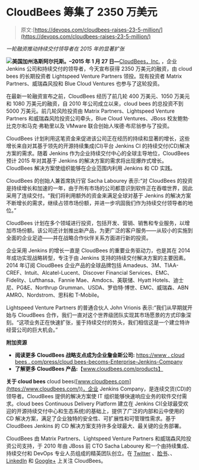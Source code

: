 # CloudBees 筹集了 2350 万美元

> 原文:[https://devops.com/cloudbees-raises-23-5-million/](https://devops.com/cloudbees-raises-23-5-million/)

*一轮融资推动持续交付领导者在 2015 年的显著扩张*

**![](../Images/1a8686e20d5a438681fa10884533ee5d.png)美国加州洛斯阿尔托斯。–2015 年 1 月 27 日—**[CloudBees，Inc.](https://www.cloudbees.com/) ，企业 Jenkins 公司和持续交付的领导者，今天宣布获得 2350 万美元的融资，由 cloud bees 的长期投资者 Lightspeed Venture Partners 领投。现有投资者 Matrix Partners、威瑞森风投和 Blue Cloud Ventures 也参与了这轮投资。

在最新一轮融资宣布之前，CloudBees 经历了前几轮 400 万美元、1050 万美元和 1080 万美元的融资，自 2010 年公司成立以来，cloud bees 的总投资不到 5000 万美元。前几轮风险投资由 Matrix Partners、Lightspeed Venture Partners 和威瑞森风险投资公司牵头，Blue Cloud Ventures、JBoss 校友鲍勃·比克尔和马克·弗勒里以及 VMware 联合创始人埃德·布尼翁参与了投资。

CloudBees 计划利用这笔资金来促进该公司正在经历的持续和显著的增长，这些增长来自对其基于领先的开源持续集成(CI)平台 Jenkins CI 的持续交付(CD)解决方案的需求。随着 Jenkins 作为企业持续交付中心的全球主导地位，CloudBees 预计 2015 年对其基于 Jenkins 的解决方案的需求将出现爆炸式增长。CloudBees 解决方案使组织能够在企业范围内利用 Jenkins 和 CD 实践。

CloudBees 的创始人兼首席执行官 Sacha Labourey 表示:“对 CloudBees 的投资是持续增长和加速的一年，由于所有市场的公司都意识到软件正在吞噬世界，因此采用了连续交付。“我们将利用额外的资金来满足全球对基于 Jenkins 的解决方案不断增长的需求，继续占领市场份额，并进一步巩固我们作为持续交付领导者的地位。”

CloudBees 计划在多个领域进行投资，包括开发、营销、销售和专业服务，以增加市场份额。该公司还计划推出新产品，为更广泛的客户服务——从较小的实施到全面的企业足迹——并在战略合作伙伴关系方面进行新的投资。

企业采用 Jenkins 的增长一直是 CloudBees 的重要业务驱动力，也是其在 2014 年成功实现战略转型，专注于由 Jenkins 支持的持续交付解决方案的主要因素。2014 年订阅 CloudBees 企业产品的全球品牌包括 Amadeus、3M、TIAA-CREF、Intuit、Alcatel-Lucent、Discover Financial Services、EMC、Fidelity、Lufthansa、Fannie Mae、Amdocs、美联储、Hyatt Hotels、迪士尼、PG&E、Northrup Grumman、USDA、罗伯特·博世、EMC、威瑞森、ABN AMRO、Nordstrom、思科和 T-Mobile。

Lightspeed Venture Partners 的普通合伙人 John Vrionis 表示:“我们从早期就开始与 CloudBees 合作，我们一直对这个世界级团队实现其市场愿景的方式印象深刻。“这项业务正在快速扩张，鉴于持续交付的势头，我们相信这是一个建立特许经营公司的巨大机会。”

**附加资源**

*   **阅读更多 CloudBees 战略支点成为企业詹金斯公司:**
    [https://www . cloud bees . com/press/cloud bees-becoms-Enterprise-Jenkins-Company](https://www.cloudbees.com/press/cloudbees-becomes-enterprise-jenkins-company)
*   **了解更多 CloudBees 产品:**【www.cloudbees.com/products】

**关于 cloud bees**
cloud bees([www.cloudbees.com](https://www.cloudbees.com/))，企业 Jenkins Company，是连续交货(CD)的领导者。CloudBees 提供的解决方案使 IT 组织能够快速响应业务的软件交付需求。cloud bees Continuous Delivery Platform 建立在 Jenkins CI(全球最受欢迎的开源持续交付中心和生态系统)的基础上，提供了广泛的内部和云中使用的 CD 解决方案，满足了企业独特的安全性、可扩展性和可管理性需求。基于 CloudBees Jenkins 的 CD 解决方案支持许多全球最大、最关键的业务部署。

CloudBees 由 Matrix Partners、Lightspeed Venture Partners 和威瑞森风险投资公司支持，于 2010 年由 JBoss 前 CTO Sacha Labourey 和一个由持续集成、持续交付和 DevOps 专业人员组成的精英团队创立。在 [Twitter](https://www.twitter.com/CloudBees) 、[脸书](https://www.facebook.com/CloudBees)、、 [LinkedIn](https://www.linkedin.com/company/cloudbees) 和 [Google+](https://plus.google.com/u/0/b/107928285156726083292/+CloudbeesHive/posts) 上关注 CloudBees。